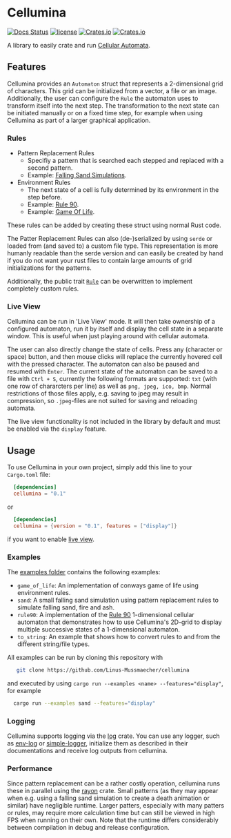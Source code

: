 # Cellumina

[![Docs Status](https://docs.rs/mooeye/badge.svg)](https://docs.rs/cellumina)
[![license](https://img.shields.io/badge/license-MIT-blue.svg)](https://github.com/Linus-Mussmaecher/cellumina/blob/main/LICENSE)
[![Crates.io](https://img.shields.io/crates/v/cellumina.svg)](https://crates.io/crates/cellumina)
[![Crates.io](https://img.shields.io/crates/d/cellumina.svg)](https://crates.io/crates/cellumina)

A library to easily crate and run [Cellular Automata](https://en.wikipedia.org/wiki/Cellular_automaton).

## Features

Cellumina provides an ```Automaton``` struct that represents a 2-dimensional grid of characters.
This grid can be initialized from a vector, a file or an image.
Additionally, the user can configure the ```Rule``` the automaton uses to transform itself into the next step.
The transformation to the next state can be initiated manually or on a fixed time step, for example when using Cellumina as part of a larger graphical application.

### Rules

* Pattern Replacement Rules
  * Specifiy a pattern that is searched each stepped and replaced with a second pattern.
  * Example: [Falling Sand Simulations](https://w-shadow.com/blog/2009/09/29/falling-sand-style-water-simulation/).
* Environment Rules
  * The next state of a cell is fully determined by its environment in the step before.
  * Example: [Rule 90](https://en.wikipedia.org/wiki/Rule_90).
  * Example: [Game Of Life](https://en.wikipedia.org/wiki/Conway%27s_Game_of_Life).

These rules can be added by creating these struct using normal Rust code.

The Patter Replacement Rules can also (de-)serialized by using ```serde``` or loaded from (and saved to) a custom file type.
This representation is more humanly readable than the serde version and can easily be created by hand if you do not want your rust files to contain large amounts of grid initializations for the patterns.

Additionally, the public trait [```Rule```](https://docs.rs/cellumina/latest/cellumina/rule/trait.Rule.html) can be overwritten to implement completely custom rules.

### Live View

Cellumina can be run in 'Live View' mode.
It will then take ownership of a configured automaton, run it by itself and display the cell state in a separate window.
This is useful when just playing around with cellular automata.

The user can also directly change the state of cells. Press any (character or space) button, and then mouse clicks will replace the currently hovered cell with the pressed character.
The automaton can also be paused and resumed with ```Enter```.
The current state of the automaton can be saved to a file with ```Ctrl + S```, currently the following formats are supported: ```txt``` (with one row of chararcters per line) as well as ```png, jpeg, ico, bmp```. Normal restrictions of those files apply, e.g. saving to jpeg may result in compression, so ```.jpeg```-files are not suited for saving and reloading automata.

The live view functionality is not included in the library by default and must be enabled via the ```display``` feature.

## Usage

To use Cellumina in your own project, simply add this line to your ```Cargo.toml``` file:
```toml
  [dependencies]
  cellumina = "0.1"
```
or
```toml
  [dependencies]
  cellumina = {version = "0.1", features = ["display"]}
```
if you want to enable [live view](#live-view).

### Examples

The [examples folder](https://github.com/Linus-Mussmaecher/cellumina/tree/master/examples) contains the following examples:

 * ```game_of_life```: An implementation of conways game of life using environment rules.
 * ```sand```: A small falling sand simulation using pattern replacement rules to simulate falling sand, fire and ash.
 * ```rule90```: A implementation of the [Rule 90](https://en.wikipedia.org/wiki/Rule_90) 1-dimensional cellular automaton that demonstrates how to use Cellumina's 2D-grid to display multiple successive states of a 1-dimensional automaton.
 * ```to_string```: An example that shows how to convert rules to and from the different string/file types.

 All examples can be run by cloning this repository with
 ```bash
    git clone https://github.com/Linus-Mussmaecher/cellumina
 ```
 and executed by using ```cargo run --examples <name> --features="display"```, for example
  ```bash
    cargo run --examples sand --features="display"
  ```

### Logging

Cellumina supports logging via the [log](https://docs.rs/log/latest/log/) crate.
You can use any logger, such as [env-log](https://docs.rs/env_logger/latest/env_logger/) or [simple-logger](https://docs.rs/simple_logger/latest/simple_logger/), initialize them as described in their documentations and receive log outputs from cellumina.

### Performance

Since pattern replacement can be a rather costly operation, cellumina runs these in parallel using the [rayon](https://github.com/rayon-rs/rayon) crate.
Small patterns (as they may appear when e.g. using a falling sand simulation to create a death animation or similar) have negligible runtime.
Larger patters, especially with many patters or rules, may require more calculation time but can still be viewed in high FPS when running on their own.
Note that the runtime differs considerably between compilation in debug and release configuration.